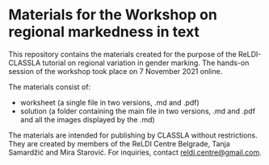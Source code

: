 # Materials for the Workshop on regional markedness in text

This repository contains the materials created for the purpose of the ReLDI-CLASSLA tutorial on regional variation in gender marking. The hands-on session of the workshop took place on 7 November 2021 online.

The materials consist of:

- worksheet (a single file in two versions, .md and .pdf)
- solution (a folder containing the main file in two versions, .md and .pdf and all the images displayed by the .md)

The materials are intended for publishing by CLASSLA without restrictions. They are created by members of the ReLDI Centre Belgrade, Tanja Samardžić and Mira Starović. For inquiries, contact reldi.centre@gmail.com.
